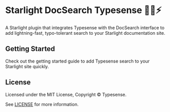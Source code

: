 # Starlight DocSearch Typesense 🌟🔎⚡️

A Starlight plugin that integrates Typesense with the DocSearch interface to add lightning-fast, typo-tolerant search to your Starlight documentation site.

## Getting Started

Check out the getting started guide to add Typesense search to your Starlight site quickly.

## License

Licensed under the MIT License, Copyright © Typesense.

See [LICENSE](https://github.com/typesense/starlight-docsearch-typesense/blob/main/LICENSE) for more information.
